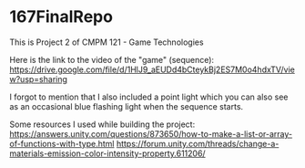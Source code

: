 # 167FinalRepo

This is Project 2 of CMPM 121 - Game Technologies

Here is the link to the video of the "game" (sequence): https://drive.google.com/file/d/1HlJ9_aEUDd4bCteykBj2ES7M0o4hdxTV/view?usp=sharing
 
I forgot to mention that I also included a point light which you can also see as an occasional blue flashing light when the sequence starts.

Some resources I used while building the project:
https://answers.unity.com/questions/873650/how-to-make-a-list-or-array-of-functions-with-type.html
https://forum.unity.com/threads/change-a-materials-emission-color-intensity-property.611206/
